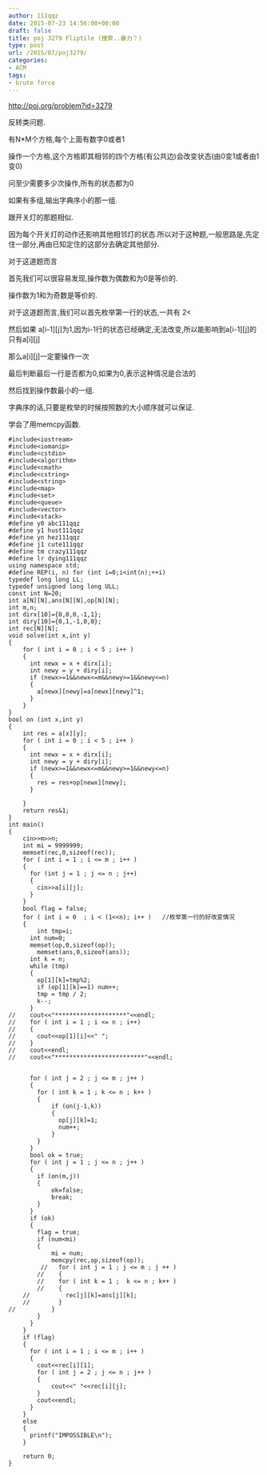```yaml
---
author: 111qqz
date: 2015-07-23 14:56:00+00:00
draft: false
title: poj 3279 Fliptile (搜索..暴力？)
type: post
url: /2015/07/poj3279/
categories:
- ACM
tags:
- brute force
---
```


http://poj.org/problem?id=3279

反转类问题.

有N*M个方格,每个上面有数字0或者1

操作一个方格,这个方格即其相邻的四个方格(有公共边)会改变状态(由0变1或者由1变0)

问至少需要多少次操作,所有的状态都为0

如果有多组,输出字典序小的那一组.

跟开关灯的那题相似.

因为每个开关灯的动作还影响其他相邻灯的状态.所以对于这种题,一般思路是,先定住一部分,再由已知定住的这部分去确定其他部分.

对于这道题而言

首先我们可以很容易发现,操作数为偶数和为0是等价的.

操作数为1和为奇数是等价的.

对于这道题而言,我们可以首先枚举第一行的状态,一共有 2<

然后如果 a[i-1][j]为1,因为i-1行的状态已经确定,无法改变,所以能影响到a[i-1][j]的只有a[i][j]

那么a[i][j]一定要操作一次

最后判断最后一行是否都为0,如果为0,表示这种情况是合法的

然后找到操作数最小的一组.

字典序的话,只要是枚举的时候按照数的大小顺序就可以保证.

学会了用memcpy函数.
 

    
    #include<iostream>
    #include<iomanip>
    #include<cstdio>
    #include<algorithm>
    #include<cmath>
    #include<cstring>
    #include<string>
    #include<map>
    #include<set>
    #include<queue>
    #include<vector>
    #include<stack>
    #define y0 abc111qqz
    #define y1 hust111qqz
    #define yn hez111qqz
    #define j1 cute111qqz
    #define tm crazy111qqz
    #define lr dying111qqz
    using namespace std;
    #define REP(i, n) for (int i=0;i<int(n);++i)  
    typedef long long LL;
    typedef unsigned long long ULL;
    const int N=20;
    int a[N][N],ans[N][N],op[N][N];
    int m,n;
    int dirx[10]={0,0,0,-1,1};
    int diry[10]={0,1,-1,0,0};
    int rec[N][N];
    void solve(int x,int y)
    {
        for ( int i = 0 ; i < 5 ; i++ )
        {
    	  int newx = x + dirx[i];
    	  int newy = y + diry[i];
    	  if (newx>=1&&newx<=m&&newy>=1&&newy<=n)
    	  {
    		a[newx][newy]=a[newx][newy]^1;
    	  }
        }
    }
    bool on (int x,int y)
    {
        int res = a[x][y];
        for ( int i = 0 ; i < 5 ; i++ )
        {
    	  int newx = x + dirx[i];
    	  int newy = y + diry[i];
    	  if (newx>=1&&newx<=m&&newy>=1&&newy<=n)
    	  {
    		res = res+op[newx][newy];
    	  }
    
        }
        return res&1;
    }
    int main()
    {
        cin>>m>>n;
        int mi = 9999999;
        memset(rec,0,sizeof(rec));
        for ( int i = 1 ; i <= m ; i++ )
        {
    	  for (int j = 1 ; j <= n ; j++)
    	  {
    		cin>>a[i][j];
    	  }
        }
        bool flag = false;
        for ( int i = 0  ; i < (1<<n); i++ )   //枚举第一行的好改变情况
        {
            int tmp=i;
    	  int num=0;
    	  memset(op,0,sizeof(op));
            memset(ans,0,sizeof(ans));
    	  int k = n;
    	  while (tmp)
    	  {
    		op[1][k]=tmp%2;
    		if (op[1][k]==1) num++;
    		tmp = tmp / 2;
    		k--;
    	  }
    //	  cout<<"********************"<<endl;
    //	  for ( int i = 1 ; i <= n ; i++)
    //	  {
    //		cout<<op[1][i]<<" ";
    //	  }
    //	  cout<<endl;
    //	  cout<<"*************************"<<endl;
    
    
    	  for ( int j = 2 ; j <= m ; j++ )
    	  {
    		for ( int k = 1 ; k <= n ; k++ )
    		{
    		    if (on(j-1,k))
    		    {
    			  op[j][k]=1;
    			  num++;
    		    }
    		}
    	  }
    	  bool ok = true;
    	  for ( int j = 1 ; j <= n ; j++ )
    	  {
    		if (on(m,j))
    		{
    		    ok=false;
    		    break;
    		}
    	  }
    	  if (ok)
    	  {
    		flag = true;
    		if (num<mi)
    		{
    		    mi = num;
    		    memcpy(rec,op,sizeof(op));
    		 //   for ( int j = 1 ; j <= m ; j ++ )
    		//    {
    		//	  for ( int k = 1 ;  k <= n ; k++ )
    		//	  {
    	//			rec[j][k]=ans[j][k];
    	//		  }
    //		    }
    		}
    	  }
        }
        if (flag)
        {
    	  for ( int i = 1 ; i <= m ; i++ )
    	  {
    		cout<<rec[i][1];
    		for ( int j = 2 ; j <= n ; j++ )
    		{
    		    cout<<" "<<rec[i][j];
    		}
    		cout<<endl;
    	  }
        }
        else
        {
    	  printf("IMPOSSIBLE\n");
        }
    
    	return 0;
    }

